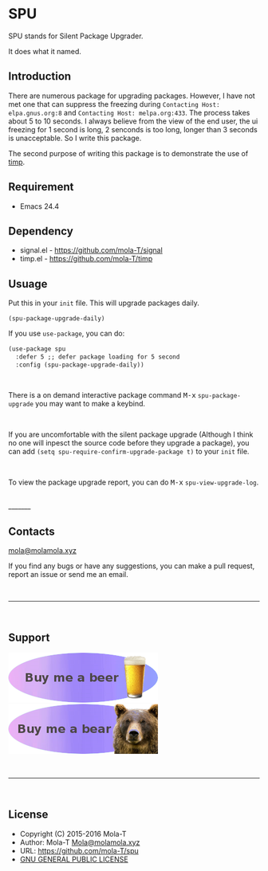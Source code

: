 # SPU

SPU stands for Silent Package Upgrader.

It does what it named.

## Introduction
There are numerous package for upgrading packages. However, I have not met one that can suppress the freezing during `Contacting Host: elpa.gnus.org:8` and `Contacting Host: melpa.org:433`. The process takes about 5 to 10 seconds. I always believe from the view of the end user, the ui freezing for 1 second is long, 2 senconds is too long, longer than 3 seconds is unacceptable. So I write this package.

The second purpose of writing this package is to demonstrate the use of [timp](https://github.com/mola-T/timp).

## Requirement

* Emacs 24.4

## Dependency

* signal.el - https://github.com/mola-T/signal
* timp.el - https://github.com/mola-T/timp


## Usuage

Put this in your `init` file. This will upgrade packages daily.

``` elisp
(spu-package-upgrade-daily)
```

If you use `use-package`, you can do:

``` elisp
(use-package spu
  :defer 5 ;; defer package loading for 5 second
  :config (spu-package-upgrade-daily))

```

<br>

There is a on demand interactive package command <kbd>M-x</kbd> `spu-package-upgrade` you may want to make a keybind.

<br>

If you are uncomfortable with the silent package upgrade (Although I think no one will inpesct the source code before they upgrade a package), you can add `(setq spu-require-confirm-upgrade-package t)` to your `init` file.

<br>

To view the package upgrade report, you can do <kbd>M-x</kbd> `spu-view-upgrade-log`.


<br>
_______

<br>

## Contacts

mola@molamola.xyz

If you find any bugs or have any suggestions, you can make a pull request, report an issue or send me an email.

<br>

____________________________

<br>

## Support

[![paypal](image/buy_me_a_beer.png)](https://www.paypal.com/cgi-bin/webscr?cmd=_s-xclick&hosted_button_id=Q2965NHMCR4XQ)    [![paypal](image/buy_me_a_bear.png)](https://www.paypal.com/cgi-bin/webscr?cmd=_s-xclick&hosted_button_id=J573CXHTDTVNJ)

<br>

_____

<br>

## License

* Copyright (C) 2015-2016 Mola-T
* Author: Mola-T <Mola@molamola.xyz>
* URL: https://github.com/mola-T/spu
* [GNU GENERAL PUBLIC LICENSE](LICENSE)
